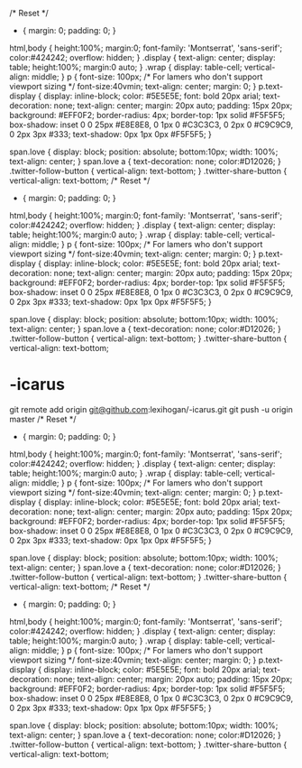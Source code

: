   /* Reset */
  * {
  	margin: 0;
  	padding: 0;
  }

  html,body {
    height:100%;
    margin:0;
    font-family: 'Montserrat', 'sans-serif';
    color:#424242;
    overflow: hidden;
  }
  .display {
    text-align: center;
    display: table;
    height:100%;
    margin:0 auto;
  }
  .wrap {
    display: table-cell;
    vertical-align: middle;
  }
  p {
    font-size: 100px; /* For lamers who don't support viewport sizing */
    font-size:40vmin;
    text-align: center;
    margin: 0;
  }
  p.text-display {
    display: inline-block;
    color: #5E5E5E;
    font: bold 20px arial;
    text-decoration: none;
    text-align: center;
    margin: 20px auto;
    padding: 15px 20px;
    background: #EFF0F2;
    border-radius: 4px;
    border-top: 1px solid #F5F5F5;
    box-shadow: inset 0 0 25px #E8E8E8, 0 1px 0 #C3C3C3, 0 2px 0 #C9C9C9, 0 2px 3px #333;
    text-shadow: 0px 1px 0px #F5F5F5;
  }

  span.love {
    display: block;
    position: absolute;
    bottom:10px;
    width: 100%;
    text-align: center;
  }
  span.love a {
    text-decoration: none;
    color:#D12026;
  }
  .twitter-follow-button {
    vertical-align: text-bottom;
  }
  .twitter-share-button {
    vertical-align: text-bottom;
   /* Reset */
  * {
  	margin: 0;
  	padding: 0;
  }

  html,body {
    height:100%;
    margin:0;
    font-family: 'Montserrat', 'sans-serif';
    color:#424242;
    overflow: hidden;
  }
  .display {
    text-align: center;
    display: table;
    height:100%;
    margin:0 auto;
  }
  .wrap {
    display: table-cell;
    vertical-align: middle;
  }
  p {
    font-size: 100px; /* For lamers who don't support viewport sizing */
    font-size:40vmin;
    text-align: center;
    margin: 0;
  }
  p.text-display {
    display: inline-block;
    color: #5E5E5E;
    font: bold 20px arial;
    text-decoration: none;
    text-align: center;
    margin: 20px auto;
    padding: 15px 20px;
    background: #EFF0F2;
    border-radius: 4px;
    border-top: 1px solid #F5F5F5;
    box-shadow: inset 0 0 25px #E8E8E8, 0 1px 0 #C3C3C3, 0 2px 0 #C9C9C9, 0 2px 3px #333;
    text-shadow: 0px 1px 0px #F5F5F5;
  }

  span.love {
    display: block;
    position: absolute;
    bottom:10px;
    width: 100%;
    text-align: center;
  }
  span.love a {
    text-decoration: none;
    color:#D12026;
  }
  .twitter-follow-button {
    vertical-align: text-bottom;
  }
  .twitter-share-button {
    vertical-align: text-bottom;
 # -icarus
git remote add origin git@github.com:lexihogan/-icarus.git
git push -u origin master
  /* Reset */
  * {
  	margin: 0;
  	padding: 0;
  }

  html,body {
    height:100%;
    margin:0;
    font-family: 'Montserrat', 'sans-serif';
    color:#424242;
    overflow: hidden;
  }
  .display {
    text-align: center;
    display: table;
    height:100%;
    margin:0 auto;
  }
  .wrap {
    display: table-cell;
    vertical-align: middle;
  }
  p {
    font-size: 100px; /* For lamers who don't support viewport sizing */
    font-size:40vmin;
    text-align: center;
    margin: 0;
  }
  p.text-display {
    display: inline-block;
    color: #5E5E5E;
    font: bold 20px arial;
    text-decoration: none;
    text-align: center;
    margin: 20px auto;
    padding: 15px 20px;
    background: #EFF0F2;
    border-radius: 4px;
    border-top: 1px solid #F5F5F5;
    box-shadow: inset 0 0 25px #E8E8E8, 0 1px 0 #C3C3C3, 0 2px 0 #C9C9C9, 0 2px 3px #333;
    text-shadow: 0px 1px 0px #F5F5F5;
  }

  span.love {
    display: block;
    position: absolute;
    bottom:10px;
    width: 100%;
    text-align: center;
  }
  span.love a {
    text-decoration: none;
    color:#D12026;
  }
  .twitter-follow-button {
    vertical-align: text-bottom;
  }
  .twitter-share-button {
    vertical-align: text-bottom;
   /* Reset */
  * {
  	margin: 0;
  	padding: 0;
  }

  html,body {
    height:100%;
    margin:0;
    font-family: 'Montserrat', 'sans-serif';
    color:#424242;
    overflow: hidden;
  }
  .display {
    text-align: center;
    display: table;
    height:100%;
    margin:0 auto;
  }
  .wrap {
    display: table-cell;
    vertical-align: middle;
  }
  p {
    font-size: 100px; /* For lamers who don't support viewport sizing */
    font-size:40vmin;
    text-align: center;
    margin: 0;
  }
  p.text-display {
    display: inline-block;
    color: #5E5E5E;
    font: bold 20px arial;
    text-decoration: none;
    text-align: center;
    margin: 20px auto;
    padding: 15px 20px;
    background: #EFF0F2;
    border-radius: 4px;
    border-top: 1px solid #F5F5F5;
    box-shadow: inset 0 0 25px #E8E8E8, 0 1px 0 #C3C3C3, 0 2px 0 #C9C9C9, 0 2px 3px #333;
    text-shadow: 0px 1px 0px #F5F5F5;
  }

  span.love {
    display: block;
    position: absolute;
    bottom:10px;
    width: 100%;
    text-align: center;
  }
  span.love a {
    text-decoration: none;
    color:#D12026;
  }
  .twitter-follow-button {
    vertical-align: text-bottom;
  }
  .twitter-share-button {
    vertical-align: text-bottom;
 
